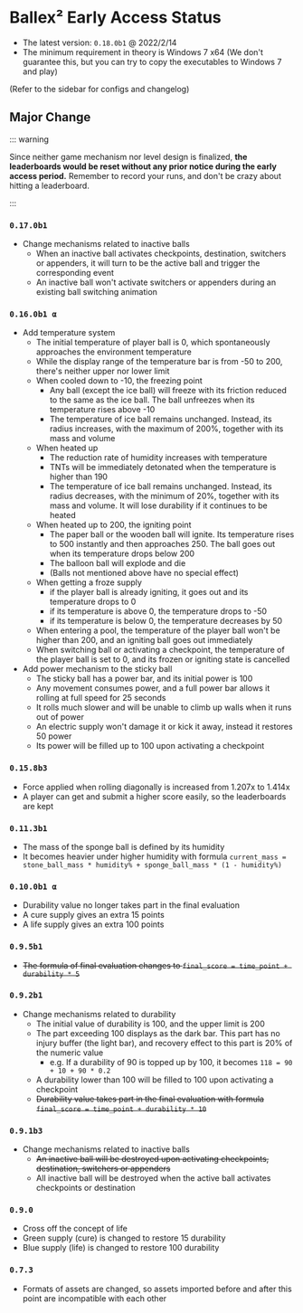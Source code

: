 # Ballex² Early Access Status

- The latest version: `0.18.0b1` @ 2022/2/14
- The minimum requirement in theory is Windows 7 x64 (We don't guarantee this, but you can try to copy the executables to Windows 7 and play)

(Refer to the sidebar for configs and changelog)

## Major Change

::: warning

Since neither game mechanism nor level design is finalized, **the leaderboards would be reset without any prior notice during the early access period.** Remember to record your runs, and don't be crazy about hitting a leaderboard.

:::

### `0.17.0b1`

- Change mechanisms related to inactive balls
  - When an inactive ball activates checkpoints, destination, switchers or appenders, it will turn to be the active ball and trigger the corresponding event
  - An inactive ball won't activate switchers or appenders during an existing ball switching animation

### `0.16.0b1 α`

- Add temperature system
  - The initial temperature of player ball is 0, which spontaneously approaches the environment temperature
  - While the display range of the temperature bar is from -50 to 200, there's neither upper nor lower limit
  - When cooled down to -10, the freezing point
    - Any ball (except the ice ball) will freeze with its friction reduced to the same as the ice ball. The ball unfreezes when its temperature rises above -10
    - The temperature of ice ball remains unchanged. Instead, its radius increases, with the maximum of 200%, together with its mass and volume
  - When heated up
    - The reduction rate of humidity increases with temperature
    - TNTs will be immediately detonated when the temperature is higher than 190
    - The temperature of ice ball remains unchanged. Instead, its radius decreases, with the minimum of 20%, together with its mass and volume. It will lose durability if it continues to be heated
  - When heated up to 200, the igniting point
    - The paper ball or the wooden ball will ignite. Its temperature rises to 500 instantly and then approaches 250. The ball goes out when its temperature drops below 200
    - The balloon ball will explode and die
    - (Balls not mentioned above have no special effect)
  - When getting a froze supply
    - if the player ball is already igniting, it goes out and its temperature drops to 0
    - if its temperature is above 0, the temperature drops to -50
    - if its temperature is below 0, the temperature decreases by 50
  - When entering a pool, the temperature of the player ball won't be higher than 200, and an igniting ball goes out immediately
  - When switching ball or activating a checkpoint, the temperature of the player ball is set to 0, and its frozen or igniting state is cancelled
- Add power mechanism to the sticky ball
  - The sticky ball has a power bar, and its initial power is 100
  - Any movement consumes power, and a full power bar allows it rolling at full speed for 25 seconds
  - It rolls much slower and will be unable to climb up walls when it runs out of power
  - An electric supply won't damage it or kick it away, instead it restores 50 power
  - Its power will be filled up to 100 upon activating a checkpoint

### `0.15.8b3`

- Force applied when rolling diagonally is increased from 1.207x to 1.414x
- A player can get and submit a higher score easily, so the leaderboards are kept

### `0.11.3b1`

- The mass of the sponge ball is defined by its humidity
- It becomes heavier under higher humidity with formula `current_mass = stone_ball_mass * humidity% + sponge_ball_mass * (1 - humidity%)`

### `0.10.0b1 α`

- Durability value no longer takes part in the final evaluation
- A cure supply gives an extra 15 points
- A life supply gives an extra 100 points

### `0.9.5b1`

- ~~The formula of final evaluation changes to `final_score = time_point + durability * 5`~~

### `0.9.2b1`

- Change mechanisms related to durability
  - The initial value of durability is 100, and the upper limit is 200
  - The part exceeding 100 displays as the dark bar. This part has no injury buffer (the light bar), and recovery effect to this part is 20% of the numeric value
    - e.g. If a durability of 90 is topped up by 100, it becomes `118 = 90 + 10 + 90 * 0.2`
  - A durability lower than 100 will be filled to 100 upon activating a checkpoint
  - ~~Durability value takes part in the final evaluation with formula `final_score = time_point + durability * 10`~~

### `0.9.1b3`

- Change mechanisms related to inactive balls
  - ~~An inactive ball will be destroyed upon activating checkpoints, destination, switchers or appenders~~
  - All inactive ball will be destroyed when the active ball activates checkpoints or destination

### `0.9.0`

- Cross off the concept of life
- Green supply (cure) is changed to restore 15 durability
- Blue supply (life) is changed to restore 100 durability

### `0.7.3`

- Formats of assets are changed, so assets imported before and after this point are incompatible with each other
